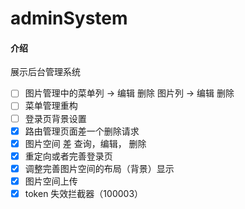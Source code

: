 # adminSystem

#### 介绍

展示后台管理系统

- [ ] 图片管理中的菜单列 -> 编辑 删除 图片列 -> 编辑 删除
- [ ] 菜单管理重构
- [ ] 登录页背景设置
- [x] 路由管理页面差一个删除请求
- [x] 图片空间 差 查询，编辑， 删除
- [x] 重定向或者完善登录页
- [x] 调整完善图片空间的布局（背景）显示
- [x] 图片空间上传
- [x] token 失效拦截器（100003）
